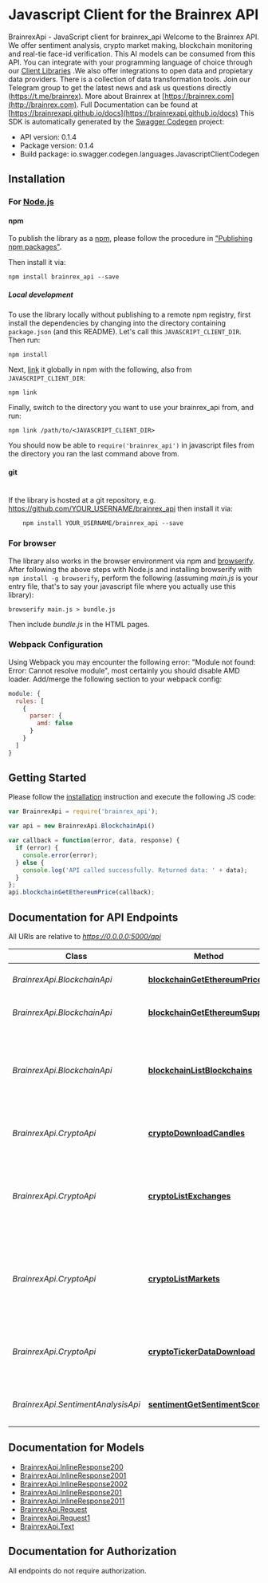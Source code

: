 # Javascript Client for the Brainrex API

BrainrexApi - JavaScript client for brainrex_api
Welcome to the Brainrex API. We offer sentiment analysis, crypto market making, blockchain monitoring and real-tie face-id verification. This AI models can be consumed from this API. You can integrate with your programming language of choice through our [Client Libraries](clients.md) .We also offer integrations to open data and propietary data providers. There is a collection of data transformation tools. Join our Telegram group to get the latest news and ask us questions directly (https://t.me/brainrex). More about Brainrex at [https://brainrex.com](http://brainrex.com). Full Documentation can be found at [https://brainrexapi.github.io/docs](https://brainrexapi.github.io/docs)
This SDK is automatically generated by the [Swagger Codegen](https://github.com/swagger-api/swagger-codegen) project:

- API version: 0.1.4
- Package version: 0.1.4
- Build package: io.swagger.codegen.languages.JavascriptClientCodegen

## Installation

### For [Node.js](https://nodejs.org/)

#### npm

To publish the library as a [npm](https://www.npmjs.com/),
please follow the procedure in ["Publishing npm packages"](https://docs.npmjs.com/getting-started/publishing-npm-packages).

Then install it via:

```shell
npm install brainrex_api --save
```

##### Local development

To use the library locally without publishing to a remote npm registry, first install the dependencies by changing
into the directory containing `package.json` (and this README). Let's call this `JAVASCRIPT_CLIENT_DIR`. Then run:

```shell
npm install
```

Next, [link](https://docs.npmjs.com/cli/link) it globally in npm with the following, also from `JAVASCRIPT_CLIENT_DIR`:

```shell
npm link
```

Finally, switch to the directory you want to use your brainrex_api from, and run:

```shell
npm link /path/to/<JAVASCRIPT_CLIENT_DIR>
```

You should now be able to `require('brainrex_api')` in javascript files from the directory you ran the last
command above from.

#### git
#
If the library is hosted at a git repository, e.g.
https://github.com/YOUR_USERNAME/brainrex_api
then install it via:

```shell
    npm install YOUR_USERNAME/brainrex_api --save
```

### For browser

The library also works in the browser environment via npm and [browserify](http://browserify.org/). After following
the above steps with Node.js and installing browserify with `npm install -g browserify`,
perform the following (assuming *main.js* is your entry file, that's to say your javascript file where you actually
use this library):

```shell
browserify main.js > bundle.js
```

Then include *bundle.js* in the HTML pages.

### Webpack Configuration

Using Webpack you may encounter the following error: "Module not found: Error:
Cannot resolve module", most certainly you should disable AMD loader. Add/merge
the following section to your webpack config:

```javascript
module: {
  rules: [
    {
      parser: {
        amd: false
      }
    }
  ]
}
```

## Getting Started

Please follow the [installation](#installation) instruction and execute the following JS code:

```javascript
var BrainrexApi = require('brainrex_api');

var api = new BrainrexApi.BlockchainApi()

var callback = function(error, data, response) {
  if (error) {
    console.error(error);
  } else {
    console.log('API called successfully. Returned data: ' + data);
  }
};
api.blockchainGetEthereumPrice(callback);

```

## Documentation for API Endpoints

All URIs are relative to *https://0.0.0.0:5000/api*

Class | Method | HTTP request | Description
------------ | ------------- | ------------- | -------------
*BrainrexApi.BlockchainApi* | [**blockchainGetEthereumPrice**](javascript/docs/BlockchainApi.md#blockchainGetEthereumPrice) | **GET** /get_ethereum_price | Lastest price quote for Ether
*BrainrexApi.BlockchainApi* | [**blockchainGetEthereumSupply**](javascript/docs/BlockchainApi.md#blockchainGetEthereumSupply) | **GET** /get_ethereum_supply | Total Supply of Ether
*BrainrexApi.BlockchainApi* | [**blockchainListBlockchains**](javascript/docs/BlockchainApi.md#blockchainListBlockchains) | **GET** /list_blockchain | The blockchains data structure supported by the Brainrex API
*BrainrexApi.CryptoApi* | [**cryptoDownloadCandles**](javascript/docs/CryptoApi.md#cryptoDownloadCandles) | **POST** /download_candles | Downloads candle format market data
*BrainrexApi.CryptoApi* | [**cryptoListExchanges**](javascript/docs/CryptoApi.md#cryptoListExchanges) | **GET** /exchanges | The exchanges data structure supported by the Brainrex API
*BrainrexApi.CryptoApi* | [**cryptoListMarkets**](javascript/docs/CryptoApi.md#cryptoListMarkets) | **GET** /markets | The markets data structure supported by the Brainrex Market API
*BrainrexApi.CryptoApi* | [**cryptoTickerDataDownload**](javascript/docs/CryptoApi.md#cryptoTickerDataDownload) | **POST** /download_ticker | Download raw ticker data from major crypto markets
*BrainrexApi.SentimentAnalysisApi* | [**sentimentGetSentimentScore**](javascript/docs/SentimentAnalysisApi.md#sentimentGetSentimentScore) | **POST** /get_sentiment_score | General Sentiment Analysis scoring


## Documentation for Models

 - [BrainrexApi.InlineResponse200](javascript/docs/InlineResponse200.md)
 - [BrainrexApi.InlineResponse2001](javascript/docs/InlineResponse2001.md)
 - [BrainrexApi.InlineResponse2002](javascript/docs/InlineResponse2002.md)
 - [BrainrexApi.InlineResponse201](javascript/docs/InlineResponse201.md)
 - [BrainrexApi.InlineResponse2011](javascript/docs/InlineResponse2011.md)
 - [BrainrexApi.Request](javascript/docs/Request.md)
 - [BrainrexApi.Request1](javascript/docs/Request1.md)
 - [BrainrexApi.Text](javascript/docs/Text.md)


## Documentation for Authorization

 All endpoints do not require authorization.
